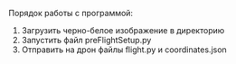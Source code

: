 Порядок работы с программой:
1) Загрузить черно-белое изображение в директорию
2) Запустить файл preFlightSetup.py
3) Отправить на дрон файлы flight.py и coordinates.json